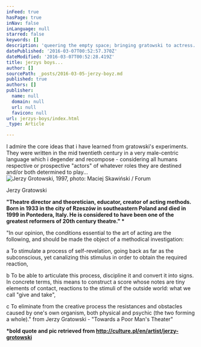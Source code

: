 ```yaml
---
inFeed: true
hasPage: true
inNav: false
inLanguage: null
starred: false
keywords: []
description: 'queering the empty space; bringing gratowski to actress. '
datePublished: '2016-03-07T00:52:57.370Z'
dateModified: '2016-03-07T00:52:28.419Z'
title: jerzys boys...
author: []
sourcePath: _posts/2016-03-05-jerzy-boyz.md
published: true
authors: []
publisher:
  name: null
  domain: null
  url: null
  favicon: null
url: jerzys-boys/index.html
_type: Article

---
```

I admire the core ideas that i have learned from gratowski's experiments. They were written in the mid twentieth century in a very male-centric language which i degender and recompose - considering all humans respective or prospective "actors" of whatever roles they are destined and/or both determined to play...
![Jerzy Grotowski, 1997, photo: Maciej Skawiński / Forum](https://s3-us-west-2.amazonaws.com/the-grid-img/p/fd44dec0f6cd6b7a7dfc47a0d40f8bfd19a94de3.jpg)

Jerzy Gratowski  

**"Theatre director and theoretician, educator, creator of acting methods. Born in 1933 in the city of Rzeszów in southeastern Poland and died in 1999 in Pontedera, Italy. He is considered to have been one of the greatest reformers of 20th century theatre." \***

"In our opinion, the conditions essential to the art of acting are the following, and should be made the object of a methodical investigation:

a    To stimulate a process of self-revelation, going back as far as the subconscious, yet canalizing this stimulus in order to obtain the required reaction, 

b    To be able to articulate this process, discipline it and convert it into signs. In concrete terms, this means to construct a score whose notes are tiny elements of contact, reactions to the stimuli of the outside world: what we call "give and take", 

c    To eliminate from the creative process the resistances and obstacles caused by one's own organism, both physical and psychic (the two forming a whole)." from Jerzy Gratowski - "Towards a Poor Man's Theater"

**\*bold quote and pic retrieved from http://culture.pl/en/artist/jerzy-grotowski**